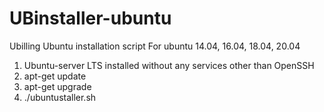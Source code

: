 # UBinstaller-ubuntu
Ubilling Ubuntu installation script
For ubuntu 14.04, 16.04, 18.04, 20.04

1. Ubuntu-server LTS installed without any services other than OpenSSH
2. apt-get update
3. apt-get upgrade
4. ./ubuntustaller.sh
